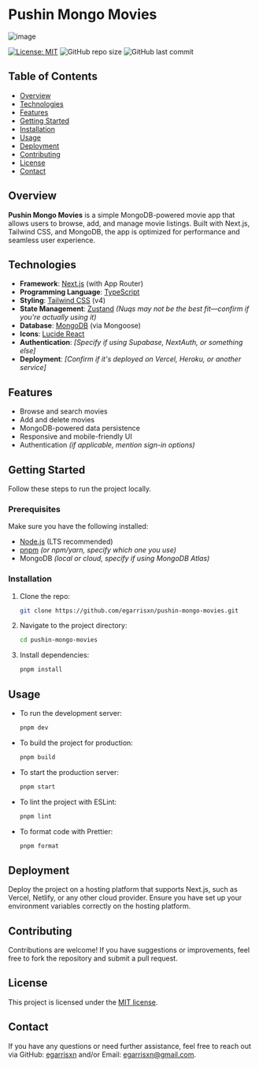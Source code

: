 # Pushin Mongo Movies

![image](https://github.com/user-attachments/assets/77300ff4-b7c4-4813-b74b-5c7ff40b40a5)

[![License: MIT](https://img.shields.io/badge/License-MIT-yellow.svg)](https://opensource.org/licenses/MIT)
![GitHub repo size](https://img.shields.io/github/repo-size/egarrisxn/pushin-mongo-movies)
![GitHub last commit](https://img.shields.io/github/last-commit/egarrisxn/pushin-mongo-movies)

## Table of Contents

- [Overview](#overview)
- [Technologies](#technologies)
- [Features](#features)
- [Getting Started](#getting-started)
- [Installation](#installation)
- [Usage](#usage)
- [Deployment](#deployment)
- [Contributing](#contributing)
- [License](#license)
- [Contact](#contact)

## Overview

**Pushin Mongo Movies** is a simple MongoDB-powered movie app that allows users
to browse, add, and manage movie listings. Built with Next.js, Tailwind CSS, and
MongoDB, the app is optimized for performance and seamless user experience.

## Technologies

- **Framework**: [Next.js](https://nextjs.org/) (with App Router)
- **Programming Language**: [TypeScript](https://www.typescriptlang.org/)
- **Styling**: [Tailwind CSS](https://tailwindcss.com/) (v4)
- **State Management**: [Zustand](https://github.com/pmndrs/zustand) _(Nuqs may
  not be the best fit—confirm if you're actually using it)_
- **Database**: [MongoDB](https://www.mongodb.com/) (via Mongoose)
- **Icons**: [Lucide React](https://lucide.dev/)
- **Authentication**: _[Specify if using Supabase, NextAuth, or something else]_
- **Deployment**: _[Confirm if it's deployed on Vercel, Heroku, or another
  service]_

## Features

- Browse and search movies
- Add and delete movies
- MongoDB-powered data persistence
- Responsive and mobile-friendly UI
- Authentication _(if applicable, mention sign-in options)_

## Getting Started

Follow these steps to run the project locally.

### Prerequisites

Make sure you have the following installed:

- [Node.js](https://nodejs.org/) (LTS recommended)
- [pnpm](https://pnpm.io/) _(or npm/yarn, specify which one you use)_
- MongoDB _(local or cloud, specify if using MongoDB Atlas)_

### Installation

1. Clone the repo:

   ```bash
   git clone https://github.com/egarrisxn/pushin-mongo-movies.git
   ```

2. Navigate to the project directory:

   ```bash
   cd pushin-mongo-movies
   ```

3. Install dependencies:
   ```bash
   pnpm install
   ```

## Usage

- To run the development server:

  ```bash
  pnpm dev
  ```

- To build the project for production:

  ```bash
  pnpm build
  ```

- To start the production server:

  ```bash
  pnpm start
  ```

- To lint the project with ESLint:

  ```bash
  pnpm lint
  ```

- To format code with Prettier:
  ```bash
  pnpm format
  ```

## **Deployment**

Deploy the project on a hosting platform that supports Next.js, such as Vercel,
Netlify, or any other cloud provider. Ensure you have set up your environment
variables correctly on the hosting platform.

## **Contributing**

Contributions are welcome! If you have suggestions or improvements, feel free to
fork the repository and submit a pull request.

## **License**

This project is licensed under the
[MIT license](https://opensource.org/licenses/MIT).

## **Contact**

If you have any questions or need further assistance, feel free to reach out via
GitHub: [egarrisxn](https://github.com/egarrisxn) and/or Email:
[egarrisxn@gmail.com](mailto:egarrisxn@gmail.com).
